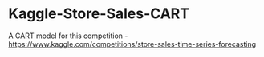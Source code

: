 # Kaggle-Store-Sales-CART
A CART model for this competition - https://www.kaggle.com/competitions/store-sales-time-series-forecasting
